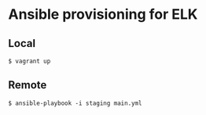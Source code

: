 # Ansible provisioning for ELK

## Local

    $ vagrant up

## Remote

    $ ansible-playbook -i staging main.yml
